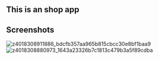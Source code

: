 ## This is an shop app
## Screenshots
![z4018308911886_bdcfb357aa965b815cbcc30e8bf1baa9](https://user-images.githubusercontent.com/81070850/210979022-e16748c6-e241-4b25-8474-a9e9444fa7f9.jpg)
![z4018308880973_1643a23326b7c1813c479b3a5f89cdba](https://user-images.githubusercontent.com/81070850/210979034-f9d5402d-2f6e-48b9-b2ba-17980643ff50.jpg)
